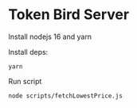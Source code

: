 
# Token Bird Server

Install nodejs 16 and yarn

Install deps:

`
yarn
`

Run script 

`
node scripts/fetchLowestPrice.js
`

